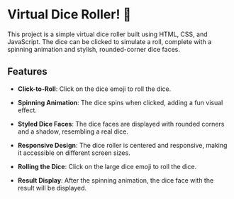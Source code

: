 # Virtual Dice Roller! 🎲 

This project is a simple virtual dice roller built using HTML, CSS, and JavaScript. The dice can be clicked to simulate a roll, complete with a spinning animation and stylish, rounded-corner dice faces.

## Features

- **Click-to-Roll**: Click on the dice emoji to roll the dice.
- **Spinning Animation**: The dice spins when clicked, adding a fun visual effect.
- **Styled Dice Faces**: The dice faces are displayed with rounded corners and a shadow, resembling a real dice.
- **Responsive Design**: The dice roller is centered and responsive, making it accessible on different screen sizes.

- **Rolling the Dice**: Click on the large dice emoji to roll the dice.
- **Result Display**: After the spinning animation, the dice face with the result will be displayed.

